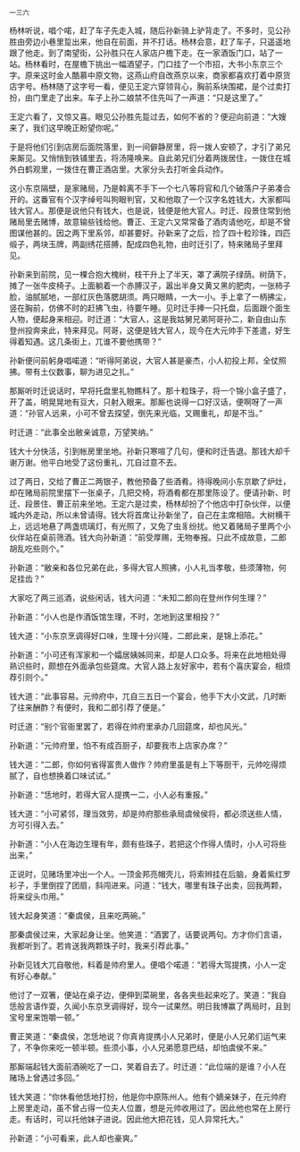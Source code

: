     一三六 

   杨林听说，唱个喏，赶了车子先走入城，随后孙新骑上驴背走了。不多时，见公孙胜由旁边小巷里踅出来，他自在前面，并不打话。杨林会意，赶了车子，只遥遥地跟了他走。到了南望街，公孙胜只在人家店户檐下走。在一家酒饭门口，站了一站。杨林看时，在屋檐下挑出一幅酒望子，门口挂了一个市招，大书小东京三个字。原来这时金人酷慕中原文物，这燕山府自改燕京以来，商家都喜欢打着中原货店字号。杨林随了这字号一看，便见王定六穿领背心，胸前系块围裙，是个过卖打扮，由门里走了出来。车子上孙二娘禁不住先叫了一声道：“只是这里了。”

   王定六看了，又惊又喜。眼见公孙胜先踅过去，如何不省的？便迎向前道：“大嫂来了，我们这早晚正盼望你呢。”

   于是将他们引到店房后面院落里，到一间僻静房里，将一拨人安顿了，才引了弟兄来厮见。又悄悄到铁铺里去，将汤隆唤来。自此弟兄们分着两拨居住，一拨住在城外白鹤观里，一拨住在曹正酒店里。大家分头去打听金兵动作。

   这小东京隔壁，是家赌局，乃是斡离不手下一个七八等将官和几个破落户子弟凑合开的。这番官有个汉字绰号叫狗眼判官，又和他取了一个汉字名姓钱大，大家都叫钱大官人。那便是说他只有钱大，也是说，钱便是他大官人。时迁、段景住常到他赌局里去赌博，故意输些钱给他。曹正、王定六又常常备了酒肉请他吃，却是不曾图谋他甚的。因之两下里系邻，却甚要好。孙新来了之后，捡了四十粒珍珠，四匹缎子，两块玉牌，两副绣花搭膊，配成四色礼物，由时迁引了，特来赌局子里拜见。

   孙新来到前院，见一棵合抱大槐树，枝干升上了半天，罩了满院子绿荫。树荫下，摊了一张牛皮椅子。上面躺着一个赤膊汉子，嚣出半身又黄又黑的肥肉，一张柿子脸，油腻腻地，一部红灰色落腮胡须。两只眼睛，一大一小。手上拿了一柄拂尘，竖在胸前，仿佛不时的赶拂飞虫，待要午睡。见时迁手捧一只托盘，后面跟个面生人物，便起身来相迎。时迁道：“大官人，这是我姑舅兄弟阿哥孙二，新自由山东登州投奔来此，特来拜见。阿哥，这便是钱大官人，现今在大元帅手下差遣，好生得着知遇。这几条街上，兀谁不要他携带？”

   孙新便问前躬身唱喏道：“听得阿弟说，大官人甚是豪杰，小人初投上邦，全仗照拂。带有土仪数事，聊为进见之扎。”

   那厮听时迁说话时，早将托盘里礼物瞧科了。那十粒珠子，将一个锦小盒子盛了，开了盖，明晃晃地有豆大，只射入眼来。那厮也说得一口好汉话，便啊呀了一声道：“孙官人远来，小可不曾去探望，倒先来光临，又赐重礼，却是不当。”

   时迁道：“此事全出敝亲诚意，万望笑纳。”

   钱大十分快活，引到帐房里坐地。孙新只寒喧了几句，便和时迁告退。那钱大却千谢万谢。他平白地受了这份重礼，兀自过意不去。

   过了两日，交给了曹正二两银子，教他预备了些酒肴。待得晚间小东京歇了炉灶，却在赌局前院里摆下一张桌子，几把交椅，将酒肴都在那里陈设了。便请孙新、时迁、段景住、曹正前来坐地。王定六是过卖，杨林却扮了个他店中打杂伙伴，以便城内外走动，所以未曾请得。钱大将首席让孙新坐了，自己在主席相陪。大树横干上，远远地悬了两盏琉璃灯，有光照了，又免了虫豸纷扰。他又着赌局子里两个小伙伴站在桌前筛酒。钱大向孙新道：“前受厚赐，无物奉报。只此不成故意，二郎胡乱吃些则个。”

   孙新道：“敝亲和各位兄弟在此，多得大官人照拂，小人礼当孝敬，些须薄物，何足挂齿？”

   大家吃了两三巡酒，说些闲话，钱大问道：“未知二郎向在登州作何生理？”

   孙新道：“小人也是作酒饭馆生理，不时，怎地到这里相投？”

   钱大道：“小东京烹调得好口味，生理十分兴隆，二郎此来，是锦上添花。”

   孙新道：“小可还有浑家和一个孀居姨姊同来，却是人口众多。将来在此地相处得熟识些时，颇想在外面承包些筵席。大官人路上友好家中，若有个喜庆宴会，相烦荐引则个。”

   钱大道：“此事容易。元帅府中，兀自三五日一个宴会，他手下大小文武，几时断了往来酬酢？有便时，我和二郎引荐了便是。”

   时迁道：“别个官衙里罢了，若得在帅府里承办几回筵席，却也风光。”

   孙新道：“元帅府里，怕不有成百厨子，却要我市上店家办席？”

   钱大道：“二郎，你如何省得富贵人做作？帅府里虽是有上下等厨干，元帅吃得烦腻了，自也想换着口味试试。”

   孙新道：“恁地时，若得大官人提携一二，小人必有重报。”

   钱大道：“小可紧邻，理当效劳，却是帅府那些承局虞候侯将，都必须送些人情，方可引得入去。”

   孙新道：“小人在海边生理有年，颇有些珠子，若把这个作得人情时，小人可将些出来，”

   正说时，见赌场里冲出一个人。一顶金邦亮帽壳儿，将索辫挂在后脑，身着紫红罗衫子，手里倒捏了团扇，斜闯进来。问道：“钱大，哪里有珠子出卖，回我两颗，将来绽头巾用。”

   钱大起身笑道：“秦虞侯，且来吃两碗。”

   那秦虞侯过来，大家起身让坐。他笑道：“酒罢了，话要说两句。方才你们言语，我都听到了。若肯送我两颗珠子时，我来引荐此事。”

   孙新见钱大兀自敬他，料着是帅府里人。便唱个喏道：“若得大驾提携，小人一定有好心奉献。”

   他讨了一双箸，便站在桌子边，便伸到菜碗里，各各夹些起来吃了。笑道：“我自恁般言语作耍，久闻小东京烹调得好，现今一试果然。明日我博赢了两局时，且到宝号里来饱嚼一顿。”

   曹正笑道：“秦虞侯，怎恁地说？你真肯提携小人兄弟时，便是小人兄弟们运气来了，不争你来吃一顿半顿。些须小事，小人兄弟愿意巴结，却怕虞侯不来。”

   那厮端起钱大面前酒碗吃了一口，笑着自去了。时迁道：“此位端的是谁？小人在赌场上曾遇过多回。”

   钱大笑道：“你休看他恁地打扮，他是你中原陈州人。他有个嫡亲妹子，在元帅府上房里走动，虽不曾占得一位夫人位置，想是元帅收用过了。因此他也常在上房行走。有话时，可以托他妹子进说。因此他大把花钱，见人异常托大。”

   孙新道：“小可看来，此人却也豪爽。”

